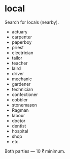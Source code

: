 # local
Search for locals (nearby).

* actuary
* carpenter
* paperboy
* priest
* electrician
* tailor
* teacher
* laird
* driver
* mechanic
* gardener
* technician
* confectioner
* cobbler
* stonemason
* Ragman
* labour
* doctor
* dentist
* hospital
* shop
* etc.

Both parties — 10 ₹ minimum.
